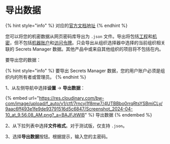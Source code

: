 # 导出数据

{% hint style="info" %}
对应的[官方文档地址](https://bitwarden.com/help/export-secrets-data/)
{% endhint %}

您可以将您的机密数据从网页密码库导出为 `.json` 文件。导出将包括[工程](../your-secrets/projects.md)和[机密](../your-secrets/secrets.md)，但不包括[机器账户](../your-secrets/machine-accounts.md)和[访问令牌](../your-secrets/access-tokens.md)。只会导出从组织选择器中选择的当前组织相关联的 Secrets Manager 数据。其他产品中或来自其他组织的项目将不包括在内。

要导出您的数据：

{% hint style="info" %}
要导出 Secrets Manager 数据，您的用户账户必须是组织内的所有者或管理员。
{% endhint %}

1、从左侧导航中选择**设置** → **导出数据**：

{% embed url="https://res.cloudinary.com/bw-com/image/upload/f_auto/v1/ctf/7rncvj1f8mw7/4UTBBbo0rrqRtsYSBmiCLy/9aac6ff493e1fe9de93791516d5c6847/Screenshot_2024-04-10_at_9.56.08_AM.png?_a=BAJFJtWIB" %}
导出数据
{% endembed %}

2、从下拉列表中选择**文件格式**。对于测试版，仅支持 `.json`。

3、选择**导出数据**按钮。根据提示，输入您的主密码。
